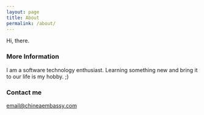 ```yaml
---
layout: page
title: About
permalink: /about/
---
```


Hi, there.

### More Information

I am a software technology enthusiast. Learning something new and bring it to our life is my hobby. ;)

### Contact me

[email@chineaembassy.com](mailto:ashleeeeeeyang@hotmail.com)